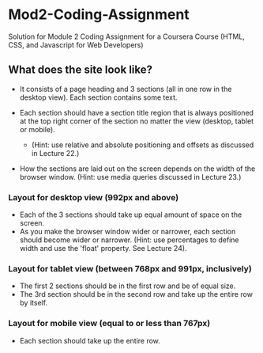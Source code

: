 # Mod2-Coding-Assignment
Solution for Module 2 Coding Assignment for a Coursera Course (HTML, CSS, and Javascript for Web Developers)
## What does the site look like?
- It consists of a page heading and 3 sections (all in one row in the desktop view). Each section contains some text.
- Each section should have a section title region that is always positioned at the top right corner of the section no matter the view (desktop, tablet or mobile). 
    - (Hint: use relative and absolute positioning and offsets as discussed in Lecture 22.)

- How the sections are laid out on the screen depends on the width of the browser window. (Hint: use media queries discussed in Lecture 23.)
### Layout for desktop view (992px and above)
- Each of the 3 sections should take up equal amount of space on the screen.
- As you make the browser window wider or narrower, each section should become wider or narrower. (Hint: use percentages to define width and use the 'float' property. See Lecture 24). 
### Layout for tablet view (between 768px and 991px, inclusively)
- The first 2 sections should be in the first row and be of equal size. 
- The 3rd section should be in the second row and take up the entire row by itself.
### Layout for mobile view (equal to or less than 767px)
- Each section should take up the entire row.


